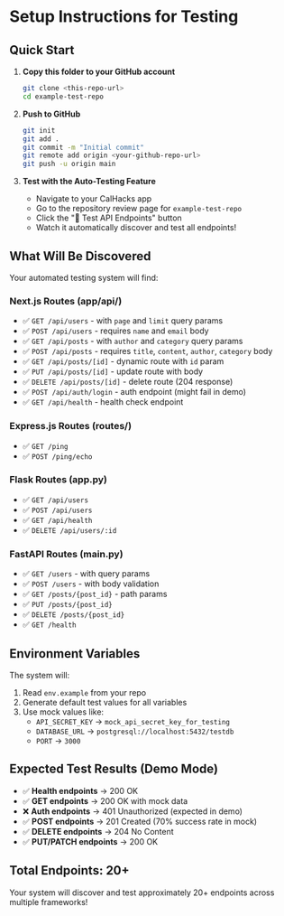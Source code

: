 # Setup Instructions for Testing

## Quick Start

1. **Copy this folder to your GitHub account**

   ```bash
   git clone <this-repo-url>
   cd example-test-repo
   ```

2. **Push to GitHub**

   ```bash
   git init
   git add .
   git commit -m "Initial commit"
   git remote add origin <your-github-repo-url>
   git push -u origin main
   ```

3. **Test with the Auto-Testing Feature**
   - Navigate to your CalHacks app
   - Go to the repository review page for `example-test-repo`
   - Click the "🧪 Test API Endpoints" button
   - Watch it automatically discover and test all endpoints!

## What Will Be Discovered

Your automated testing system will find:

### Next.js Routes (app/api/)

- ✅ `GET /api/users` - with `page` and `limit` query params
- ✅ `POST /api/users` - requires `name` and `email` body
- ✅ `GET /api/posts` - with `author` and `category` query params
- ✅ `POST /api/posts` - requires `title`, `content`, `author`, `category` body
- ✅ `GET /api/posts/[id]` - dynamic route with `id` param
- ✅ `PUT /api/posts/[id]` - update route with body
- ✅ `DELETE /api/posts/[id]` - delete route (204 response)
- ✅ `POST /api/auth/login` - auth endpoint (might fail in demo)
- ✅ `GET /api/health` - health check endpoint

### Express.js Routes (routes/)

- ✅ `GET /ping`
- ✅ `POST /ping/echo`

### Flask Routes (app.py)

- ✅ `GET /api/users`
- ✅ `POST /api/users`
- ✅ `GET /api/health`
- ✅ `DELETE /api/users/:id`

### FastAPI Routes (main.py)

- ✅ `GET /users` - with query params
- ✅ `POST /users` - with body validation
- ✅ `GET /posts/{post_id}` - path params
- ✅ `PUT /posts/{post_id}`
- ✅ `DELETE /posts/{post_id}`
- ✅ `GET /health`

## Environment Variables

The system will:

1. Read `env.example` from your repo
2. Generate default test values for all variables
3. Use mock values like:
   - `API_SECRET_KEY` → `mock_api_secret_key_for_testing`
   - `DATABASE_URL` → `postgresql://localhost:5432/testdb`
   - `PORT` → `3000`

## Expected Test Results (Demo Mode)

- ✅ **Health endpoints** → 200 OK
- ✅ **GET endpoints** → 200 OK with mock data
- ❌ **Auth endpoints** → 401 Unauthorized (expected in demo)
- ✅ **POST endpoints** → 201 Created (70% success rate in mock)
- ✅ **DELETE endpoints** → 204 No Content
- ✅ **PUT/PATCH endpoints** → 200 OK

## Total Endpoints: 20+

Your system will discover and test approximately 20+ endpoints across multiple frameworks!
